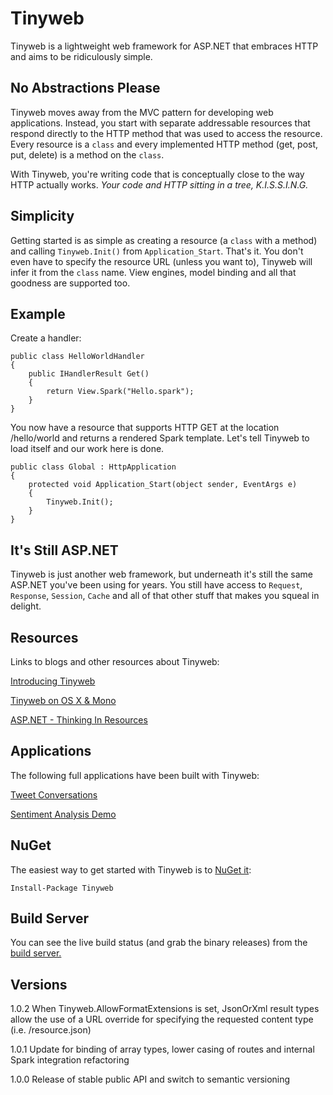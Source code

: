 # Tinyweb

Tinyweb is a lightweight web framework for ASP.NET that embraces HTTP and aims to be ridiculously simple.

## No Abstractions Please

Tinyweb moves away from the MVC pattern for developing web applications. Instead, you start with separate addressable resources that respond directly to the HTTP method that was used to access the resource. Every resource is a `class` and every implemented HTTP method (get, post, put, delete) is a method on the `class`. 

With Tinyweb, you're writing code that is conceptually close to the way HTTP actually works. *Your code and HTTP sitting in a tree, K.I.S.S.I.N.G.*

## Simplicity

Getting started is as simple as creating a resource (a `class` with a method) and calling `Tinyweb.Init()` from `Application_Start`. That's it. You don't even have to specify the resource URL (unless you want to), Tinyweb will infer it from the `class` name. View engines, model binding and all that goodness are supported too.

## Example

Create a handler:

    public class HelloWorldHandler
    {
    	public IHandlerResult Get()
    	{
    		return View.Spark("Hello.spark");
    	}    	
    }

You now have a resource that supports HTTP GET at the location /hello/world and returns a rendered Spark template. Let's tell Tinyweb to load itself and our work here is done.

    public class Global : HttpApplication
    {
        protected void Application_Start(object sender, EventArgs e)
        {
            Tinyweb.Init();
        }
    }

## It's Still ASP.NET

Tinyweb is just another web framework, but underneath it's still the same ASP.NET you've been using for years. You still have access to `Request`, `Response`, `Session`, `Cache` and all of that other stuff that makes you squeal in delight.

## Resources

Links to blogs and other resources about Tinyweb:

[Introducing Tinyweb](http://invalidcast.com/2010/12/my-new-black)

[Tinyweb on OS X & Mono](http://invalidcast.com/2011/01/tinyweb-does-mono)

[ASP.NET - Thinking In Resources](http://invalidcast.com/2011/03/asp-net-thinking-in-resources)

## Applications

The following full applications have been built with Tinyweb:

[Tweet Conversations](http://tweetconversations.com)

[Sentiment Analysis Demo](http://sentiment.brandlisten.com)

## NuGet

The easiest way to get started with Tinyweb is to [NuGet it](http://nuget.org/List/Packages/Tinyweb):

    Install-Package Tinyweb

## Build Server

You can see the live build status (and grab the binary releases) from the [build server.](http://ci.thunder.invalidcast.com)

## Versions

1.0.2 When Tinyweb.AllowFormatExtensions is set, JsonOrXml result types allow the use of a URL override for specifying the requested content type (i.e. /resource.json)

1.0.1 Update for binding of array types, lower casing of routes and internal Spark integration refactoring

1.0.0 Release of stable public API and switch to semantic versioning
